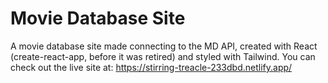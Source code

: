 # Movie Database Site

A movie database site made connecting to the MD API, created with React (create-react-app, before it was retired) and styled with Tailwind. You can check out the live site at: https://stirring-treacle-233dbd.netlify.app/
